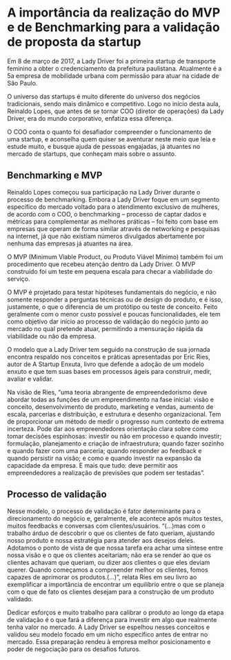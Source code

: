 # A importância da realização do MVP e de Benchmarking para a validação de proposta da startup

Em 8 de março de 2017, a Lady Driver foi a primeira startup de transporte feminino a obter o credenciamento da prefeitura paulistana. Atualmente é a 5a empresa de mobilidade urbana com permissão para atuar na cidade de São Paulo.

O universo das startups é muito diferente do universo dos negócios tradicionais, sendo mais dinâmico e competitivo. Logo no início desta aula, Reinaldo Lopes, que antes de se tornar COO (diretor de operações) da Lady Driver, era do mundo corporativo, enfatiza essa diferença.

O COO conta o quanto foi desafiador compreender o funcionamento de uma startup, e aconselha quem quiser se aventurar neste meio que leia e estude muito, e busque ajuda de pessoas engajadas, já atuantes no mercado de startups, que conheçam mais sobre o assunto.

## Benchmarking e MVP

Reinaldo Lopes começou sua participação na Lady Driver durante o processo de benchmarking. Embora a Lady Driver foque em um segmento específico do mercado voltado para o atendimento exclusivo de mulheres, de acordo com o COO, o benchmarking – processo de captar dados e métricas para complementar as melhores práticas – foi feito com base em empresas que operam de forma similar através de networking e pesquisas na internet, já que não existiam números divulgados abertamente por nenhuma das empresas já atuantes na área.

O MVP (Minimum Viable Product, ou Produto Viável Mínimo) também foi um procedimento que recebeu atenção dentro da Lady Driver. O MVP construído foi um teste em pequena escala para checar a viabilidade do serviço.

O MVP é projetado para testar hipóteses fundamentais do negócio, e não somente responder a perguntas técnicas ou de design do produto, e é isso, justamente, o que o diferencia de um protótipo ou teste de conceito. Feito geralmente com o menor custo possível e poucas funcionalidades, ele tem como objetivo dar início ao processo de validação do negócio junto ao mercado no qual pretende atuar, permitindo a mensuração rápida da viabilidade ou não da empresa.

O modelo que a Lady Driver tem seguido na construção de sua jornada encontra respaldo nos conceitos e práticas apresentadas por Eric Ries, autor de A Startup Enxuta, livro que defende a adoção de um modelo enxuto e que tem suas bases em processos ágeis para construir, medir, avaliar e validar.

Na visão de Ries, “uma teoria abrangente de empreendedorismo deve abordar todas as funções de um empreendimento na fase inicial: visão e conceito, desenvolvimento de produto, marketing e vendas, aumento de escala, parcerias e distribuição, e estrutura e desenho organizacional. Tem de proporcionar um método de medir o progresso num contexto de extrema incerteza. Pode dar aos empreendedores orientação clara sobre como tomar decisões espinhosas: investir ou não em processo e quando investir; formulação, planejamento e criação de infraestrutura; quando fazer sozinho e quando fazer com uma parceria; quando responder ao feedback e quando persistir na visão; e como e quando investir na expansão da capacidade da empresa. E mais que tudo: deve permitir aos empreendedores a realização de previsões que podem ser testadas”.

## Processo de validação

Nesse modelo, o processo de validação é fator determinante para o direcionamento do negócio e, geralmente, ele acontece após muitos testes, muitos feedbacks e conversas com clientes/usuários. “(…)mas com o trabalho árduo de descobrir o que os clientes de fato queriam, ajustando nosso produto e nossa estratégia para atender aos desejos deles. Adotamos o ponto de vista de que nossa tarefa era achar uma síntese entre nossa visão e o que os clientes aceitariam; não era se render ao que os clientes achavam que queriam, ou dizer aos clientes o que eles deviam querer. Quando começamos a compreender melhor os clientes, fomos capazes de aprimorar os produtos.(…)”, relata Ries em seu livro ao exemplificar a importância de encontrar um equilíbrio entre o que se planeja com o que de fato os clientes desejam para a construção de um produto validado.

Dedicar esforços e muito trabalho para calibrar o produto ao longo da etapa de validação é o que fará a diferença para investir em algo que realmente tenha valor no mercado. A Lady Driver se espelhou nesses conceitos e validou seu modelo focado em um nicho específico antes de entrar no mercado. Essa preparação rendeu à empresa melhor posicionamento e poder de negociação para os desafios futuros.
